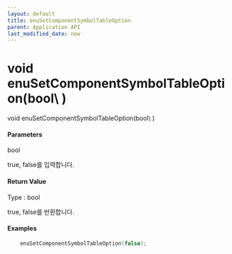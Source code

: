 ```yaml
---
layout: default
title: enuSetComponentSymbolTableOption
parent: Application API
last_modified_date: now
---
```

# void enuSetComponentSymbolTableOption\(bool\ )

void enuSetComponentSymbolTableOption\(bool\ )

#### Parameters

bool

true, false를 입력합니다.

#### Return Value

Type : bool

true, false를 반환합니다.


#### Examples

```cpp
	enuSetComponentSymbolTableOption(false);
```



